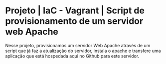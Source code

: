 # Projeto | IaC - Vagrant | Script de provisionamento de um servidor web Apache

Nesse projeto, provisionamos um servidor Web Apache através de um script que já faz a atualização do servidor, instala o apache e transfere uma aplicação que está hospedada aqui no Github para este servidor.
